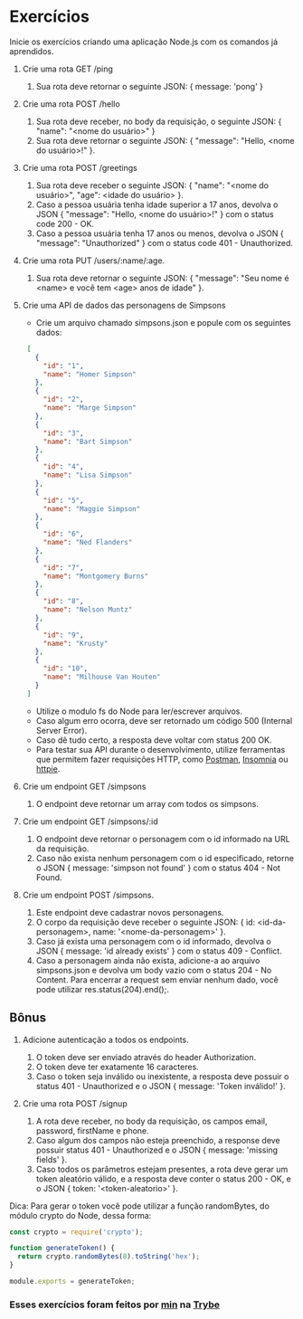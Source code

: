 # Exercícios

Inicie os exercícios criando uma aplicação Node.js com os comandos já aprendidos.

1. Crie uma rota GET /ping
   1. Sua rota deve retornar o seguinte JSON: { message: 'pong' }

2. Crie uma rota POST /hello
   1. Sua rota deve receber, no body da requisição, o seguinte JSON: { "name": "\<nome do usuário>" }
   2. Sua rota deve retornar o seguinte JSON: { "message": "Hello, \<nome do usuário>!" }.

3. Crie uma rota POST /greetings
   1. Sua rota deve receber o seguinte JSON: { "name": "\<nome do usuário>", "age": \<idade do usuário> }.
   2. Caso a pessoa usuária tenha idade superior a 17 anos, devolva o JSON { "message": "Hello, \<nome do usuário>!" } com o status code 200 - OK.
   3. Caso a pessoa usuária tenha 17 anos ou menos, devolva o JSON { "message": "Unauthorized" } com o status code 401 - Unauthorized.

4. Crie uma rota PUT /users/:name/:age.
   1. Sua rota deve retornar o seguinte JSON: { "message": "Seu nome é \<name> e você tem \<age> anos de idade" }.

5. Crie uma API de dados das personagens de Simpsons
   * Crie um arquivo chamado simpsons.json e popule com os seguintes dados:
   ```json
    [
      {
        "id": "1",
        "name": "Homer Simpson"
      },
      {
        "id": "2",
        "name": "Marge Simpson"
      },
      {
        "id": "3",
        "name": "Bart Simpson"
      },
      {
        "id": "4",
        "name": "Lisa Simpson"
      },
      {
        "id": "5",
        "name": "Maggie Simpson"
      },
      {
        "id": "6",
        "name": "Ned Flanders"
      },
      {
        "id": "7",
        "name": "Montgomery Burns"
      },
      {
        "id": "8",
        "name": "Nelson Muntz"
      },
      {
        "id": "9",
        "name": "Krusty"
      },
      {
        "id": "10",
        "name": "Milhouse Van Houten"
      }
    ]
   ```
   * Utilize o modulo fs do Node para ler/escrever arquivos.
   * Caso algum erro ocorra, deve ser retornado um código 500 (Internal Server Error).
   * Caso dê tudo certo, a resposta deve voltar com status 200 OK.
   * Para testar sua API durante o desenvolvimento, utilize ferramentas que permitem fazer requisições HTTP, como [Postman](https://www.postman.com/), [Insomnia](https://insomnia.rest/) ou [httpie](https://httpie.io/).

6. Crie um endpoint GET /simpsons
   1. O endpoint deve retornar um array com todos os simpsons.

7. Crie um endpoint GET /simpsons/:id
   1. O endpoint deve retornar o personagem com o id informado na URL da requisição.
   2. Caso não exista nenhum personagem com o id especificado, retorne o JSON { message: 'simpson not found' } com o status 404 - Not Found.

8. Crie um endpoint POST /simpsons.
   1. Este endpoint deve cadastrar novos personagens.
   2. O corpo da requisição deve receber o seguinte JSON: { id: \<id-da-personagem>, name: '\<nome-da-personagem>' }.
   3. Caso já exista uma personagem com o id informado, devolva o JSON { message: 'id already exists' } com o status 409 - Conflict.
   4. Caso a personagem ainda não exista, adicione-a ao arquivo simpsons.json e devolva um body vazio com o status 204 - No Content. Para encerrar a request sem enviar nenhum dado, você pode utilizar res.status(204).end();.

## Bônus

1. Adicione autenticação a todos os endpoints.
   1. O token deve ser enviado através do header Authorization.
   2. O token deve ter exatamente 16 caracteres.
   3. Caso o token seja inválido ou inexistente, a resposta deve possuir o status 401 - Unauthorized e o JSON { message: 'Token inválido!' }.

2. Crie uma rota POST /signup
   1. A rota deve receber, no body da requisição, os campos email, password, firstName e phone.
   2. Caso algum dos campos não esteja preenchido, a response deve possuir status 401 - Unauthorized e o JSON { message: 'missing fields' }.
   3. Caso todos os parâmetros estejam presentes, a rota deve gerar um token aleatório válido, e a resposta deve conter o status 200 - OK, e o JSON { token: '\<token-aleatorio>' }.

Dica: Para gerar o token você pode utilizar a função randomBytes, do módulo crypto do Node, dessa forma:

```javascript
const crypto = require('crypto');

function generateToken() {
  return crypto.randomBytes(8).toString('hex');
}

module.exports = generateToken;
```

### Esses exercícios foram feitos por [min](https://www.linkedin.com/in/jonathan-r-andrade/) na [Trybe](https://www.betrybe.com/)
